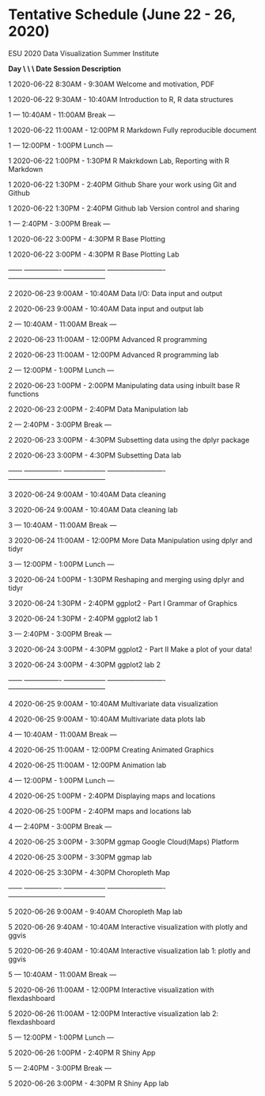 # Tentative Schedule (June 22 - 26, 2020)
ESU 2020  Data Visualization Summer Institute


**Day   \  \  \               Date                    Session                       Description**

1 2020-06-22 8:30AM - 9:30AM Welcome and motivation, PDF 

1 2020-06-22 9:30AM - 10:40AM Introduction to R, R data structures 

1 — 10:40AM - 11:00AM Break — 

1 2020-06-22 11:00AM - 12:00PM R Markdown Fully reproducible document 

1 — 12:00PM - 1:00PM Lunch — 

1 2020-06-22 1:00PM - 1:30PM R Makrkdown Lab,  Reporting with R Markdown 

1 2020-06-22 1:30PM - 2:40PM Github Share your work using Git and Github 

1 2020-06-22 1:30PM - 2:40PM Github lab Version control and sharing 

1 — 2:40PM - 3:00PM Break — 

1 2020-06-22 3:00PM - 4:30PM R Base Plotting 

1 2020-06-22 3:00PM - 4:30PM R Base Plotting Lab

—— —————- —————— ————————- —————————————— 

2 2020-06-23 9:00AM - 10:40AM Data I/O: Data input and output 

2 2020-06-23 9:00AM - 10:40AM  Data input and output lab 

2 — 10:40AM - 11:00AM Break — 

2 2020-06-23 11:00AM - 12:00PM  Advanced R programming 

2 2020-06-23 11:00AM - 12:00PM  Advanced R programming lab 

2 — 12:00PM - 1:00PM Lunch — 

2 2020-06-23 1:00PM - 2:00PM  Manipulating data using inbuilt base R functions 

2 2020-06-23 2:00PM - 2:40PM Data Manipulation lab 

2 — 2:40PM - 3:00PM Break — 

2 2020-06-23 3:00PM - 4:30PM  Subsetting data using the dplyr package 

2 2020-06-23 3:00PM - 4:30PM Subsetting Data lab

—— —————- —————— ————————- —————————————— 

3 2020-06-24 9:00AM - 10:40AM Data cleaning 

3 2020-06-24 9:00AM - 10:40AM Data cleaning lab

3 — 10:40AM - 11:00AM Break — 

3 2020-06-24 11:00AM - 12:00PM More Data Manipulation using dplyr and tidyr 

3 — 12:00PM - 1:00PM Lunch — 

3 2020-06-24 1:00PM - 1:30PM  Reshaping and merging using dplyr and tidyr 

3 2020-06-24 1:30PM - 2:40PM ggplot2 - Part I Grammar of Graphics 

3 2020-06-24 1:30PM - 2:40PM ggplot2 lab 1

3 — 2:40PM - 3:00PM Break — 

3 2020-06-24 3:00PM - 4:30PM ggplot2 - Part II Make a plot of your data! 

3 2020-06-24 3:00PM - 4:30PM ggplot2 lab 2

—— —————- —————— ————————- —————————————— 

4 2020-06-25 9:00AM - 10:40AM  Multivariate data visualization 

4 2020-06-25 9:00AM - 10:40AM Multivariate data plots lab

4 — 10:40AM - 11:00AM Break — 

4 2020-06-25 11:00AM - 12:00PM  Creating Animated Graphics 

4 2020-06-25 11:00AM - 12:00PM Animation lab 

4 — 12:00PM - 1:00PM Lunch — 

4 2020-06-25 1:00PM - 2:40PM  Displaying maps and locations 

4 2020-06-25 1:00PM - 2:40PM  maps and locations lab 

4 — 2:40PM - 3:00PM Break — 

4 2020-06-25 3:00PM - 3:30PM ggmap Google Cloud(Maps) Platform 

4 2020-06-25 3:00PM - 3:30PM ggmap lab

4 2020-06-25 3:30PM - 4:30PM Choropleth Map 

—— —————- —————— ————————- —————————————— 

5 2020-06-26 9:00AM - 9:40AM Choropleth Map lab

5 2020-06-26 9:40AM - 10:40AM  Interactive visualization with plotly and ggvis 

5 2020-06-26 9:40AM - 10:40AM Interactive visualization lab 1: plotly and ggvis 

5 — 10:40AM - 11:00AM Break — 

5 2020-06-26 11:00AM - 12:00PM Interactive visualization with flexdashboard 

5 2020-06-26 11:00AM - 12:00PM Interactive visualization lab 2: flexdashboard 

5 — 12:00PM - 1:00PM Lunch — 

5 2020-06-26 1:00PM - 2:40PM  R Shiny App 

5 — 2:40PM - 3:00PM Break — 

5 2020-06-26 3:00PM - 4:30PM  R Shiny App lab 


